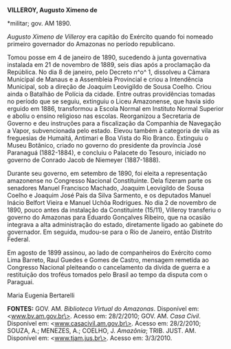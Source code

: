 **VILLEROY, Augusto Ximeno de**

\*militar; gov. AM 1890.

*Augusto Ximeno de Villeroy* era capitão do Exército quando foi nomeado
primeiro governador do Amazonas no período republicano.

Tomou posse em 4 de janeiro de 1890, sucedendo à junta governativa
instalada em 21 de novembro de 1889, seis dias após a proclamação da
República. No dia 8 de janeiro, pelo Decreto n^o^ 1, dissolveu a Câmara
Municipal de Manaus e a Assembleia Provincial e criou a Intendência
Municipal, sob a direção de Joaquim Leovigildo de Sousa Coelho. Criou
ainda o Batalhão de Polícia da cidade. Entre outras providências tomadas
no período que se seguiu, extinguiu o Liceu Amazonense, que havia sido
erguido em 1886, transformou a Escola Normal em Instituto Normal
Superior e aboliu o ensino religioso nas escolas. Reorganizou a
Secretaria de Governo e deu instruções para a fiscalização da Companhia
de Navegação a Vapor, subvencionada pelo estado. Elevou também à
categoria de vila as freguesias de Humaitá, Antimari e Boa Vista do Rio
Branco. Extinguiu o Museu Botânico, criado no governo do presidente da
província José Paranaguá (1882-1884), e concluiu o Palacete do Tesouro,
iniciado no governo de Conrado Jacob de Niemeyer (1887-1888).

Durante seu governo, em setembro de 1890, foi eleita a representação
amazonense no Congresso Nacional Constituinte. Dela fizeram parte os
senadores Manuel Francisco Machado, Joaquim Leovigildo de Sousa Coelho e
Joaquim José Pais da Silva Sarmento, e os deputados Manuel Inácio
Belfort Vieira e Manuel Uchôa Rodrigues. No dia 2 de novembro de 1890,
pouco antes da instalação da Constituinte (15/11), Villeroy transferiu o
governo do Amazonas para Eduardo Gonçalves Ribeiro, que na ocasião
integrava a alta administração do estado, diretamente ligado ao gabinete
do governador. Em seguida, mudou-se para o Rio de Janeiro, então
Distrito Federal.

Em agosto de 1899 assinou, ao lado de companheiros do Exército como Lima
Barreto, Raul Guedes e Gomes de Castro, mensagem remetida ao Congresso
Nacional pleiteando o cancelamento da dívida de guerra e a restituição
dos troféus tomados pelo Brasil ao tempo da disputa com o Paraguai.

Maria Eugenia Bertarelli

**FONTES:** GOV. AM. *Biblioteca Virtual do Amazonas*. Disponível em:
\<www.bv.am.gov.br\>. Acesso em: 28/2/2010; GOV. AM. *Casa Civil*.
Disponível em: \<www.casacivil.am.gov.br\>. Acesso em: 28/2/2010; SOUZA,
A.; MENEZES, A.; COELHO, J. *Amazônia*; TRIB. JUST. AM. Disponível em:
\<www.tjam.jus.br\>. Acesso em: 3/3/2010.
